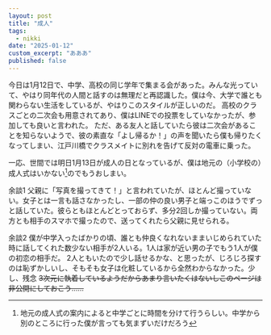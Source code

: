 ```yaml
---
layout: post
title: "成人"
tags:
  - nikki
date: "2025-01-12"
custom_excerpt: "あああ"
published: false
---
```

今日は1月12日で、中学、高校の同じ学年で集まる会があった。みんな光っていて、やはり同年代の人間と話すのは無理だと再認識した。僕は今、大学で誰とも関わらない生活をしているが、やはりこのスタイルが正しいのだ。
高校のクラスごとの二次会も用意されてあり、僕はLINEでの投票をしていなかったが、参加しても良いと言われた。
ただ、ある友人と話していたら彼は二次会があることを知らないようで、彼の素直な「よし帰るか！」の声を聞いたら僕も帰りたくなってしまい、江戸川橋でクラスメイトに別れを告げて反対の電車に乗った。

一応、世間では明日1月13日が成人の日となっているが、僕は地元の（小学校の）成人式はいかない[^1]のでもうおしまい。

余談1
父親に「写真を撮ってきて！」と言われていたが、ほとんど撮っていない。女子とは一言も話さなかったし、一部の仲の良い男子と端っこのほうでずっと話していた。彼らともほとんどとっておらず、多分2回しか撮っていない。両方とも相手のスマホで撮ったので、送ってくれたら父親に見せられる。

余談2
僕が中学入ったばかりの頃、誰とも仲良くなれないままいじめられていた時に話してくれた数少ない相手が2人いる。1人は家が近い男の子でもう1人が僕の初恋の相手だ。
2人ともいたので少し話せるかな、と思ったが、じろじろ探すのは恥ずかしいし、そもそも女子は化粧しているから全然わからなかった。少し、残念
~~3次元に執着しているようだからあまり言いたくはないしこのページは非公開にしておこう……~~


[^1]: 地元の成人式の案内によると中学ごとに時間を分けて行うらしい。中学から別のところに行った僕が言っても気まずいだけだろう
